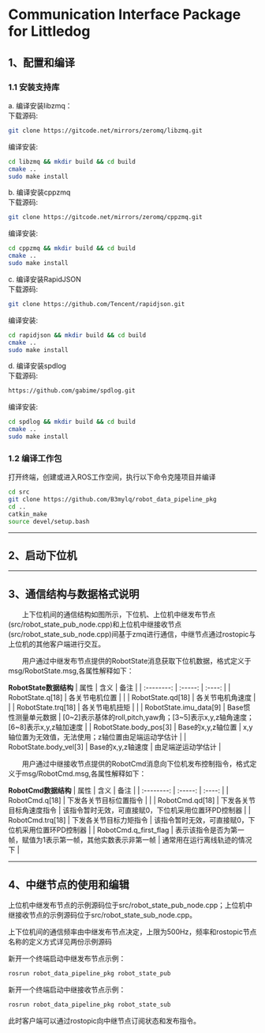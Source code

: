 # Communication Interface Package for Littledog

## 1、配置和编译
### 1.1 安装支持库 
a. 编译安装libzmq：\
下载源码: 
```bash 
git clone https://gitcode.net/mirrors/zeromq/libzmq.git
```
编译安装: 
```bash
cd libzmq && mkdir build && cd build
cmake ..
sudo make install
```
b. 编译安装cppzmq \
下载源码: 
```bash 
git clone https://gitcode.net/mirrors/zeromq/cppzmq.git
```
编译安装: 
```bash
cd cppzmq && mkdir build && cd build
cmake ..
sudo make install
```
c. 编译安装RapidJSON\
下载源码: 
```bash 
git clone https://github.com/Tencent/rapidjson.git
```
编译安装: 
```bash
cd rapidjson && mkdir build && cd build
cmake ..
sudo make install
```
d. 编译安装spdlog\
下载源码: 
```bash 
https://github.com/gabime/spdlog.git
```
编译安装: 
```bash
cd spdlog && mkdir build && cd build
cmake ..
sudo make install
```

### 1.2 编译工作包
打开终端，创建或进入ROS工作空间，执行以下命令克隆项目并编译
```bash
cd src
git clone https://github.com/B3mylq/robot_data_pipeline_pkg
cd ..
catkin_make
source devel/setup.bash
```

---
## 2、启动下位机
---
## 3、通信结构与数据格式说明
&emsp;&emsp;上下位机间的通信结构如图所示，下位机、上位机中继发布节点(src/robot_state_pub_node.cpp)和上位机中继接收节点(src/robot_state_sub_node.cpp)间基于zmq进行通信，中继节点通过rostopic与上位机的其他客户端进行交互。

&emsp;&emsp;用户通过中继发布节点提供的RobotState消息获取下位机数据，格式定义于msg/RobotState.msg,各属性解释如下：

__RobotState数据结构__
| 属性        | 含义   |  备注  |
| :--------:   | :-----:  | :----:  |
| RobotState.q[18]     | 各关节电机位置 |        |
| RobotState.qd[18]     |   各关节电机角速度   |      | 
| RobotState.trq[18]  |    各关节电机扭矩    |    | 
|  RobotState.imu_data[9] |    Base惯性测量单元数据    |  [0~2]表示基体的roll,pitch,yaw角；[3~5]表示x,y,z轴角速度；[6~8]表示x,y,z轴加速度  |
| RobotState.body_pos[3]  |    Base的x,y,z轴位置    |  x,y轴位置为无效值，无法使用；z轴位置由足端运动学估计  |
| RobotState.body_vel[3]  |    Base的x,y,z轴速度    |  由足端逆运动学估计  |

&emsp;&emsp;用户通过中继接收节点提供的RobotCmd消息向下位机发布控制指令，格式定义于msg/RobotCmd.msg,各属性解释如下：

__RobotCmd数据结构__
| 属性        | 含义   |  备注  |
| :--------:   | :-----:  | :----:  |
| RobotCmd.q[18]     | 下发各关节目标位置指令 |        |
| RobotCmd.qd[18]     |   下发各关节目标角速度指令   |   该指令暂时无效，可直接赋0，下位机采用位置环PD控制器   | 
| RobotCmd.trq[18]  |    下发各关节目标力矩指令    |  该指令暂时无效，可直接赋0，下位机采用位置环PD控制器  | 
| RobotCmd.q_first_flag  |   表示该指令是否为第一帧，赋值为1表示第一帧，其他实数表示非第一帧   |  通常用在运行离线轨迹的情况下  | 

---
## 4、中继节点的使用和编辑
上位机中继发布节点的示例源码位于src/robot_state_pub_node.cpp；上位机中继接收节点的示例源码位于src/robot_state_sub_node.cpp。

上下位机间的通信频率由中继发布节点决定，上限为500Hz，频率和rostopic节点名称的定义方式详见两份示例源码

新开一个终端启动中继发布节点示例：
```bash 
rosrun robot_data_pipeline_pkg robot_state_pub
```
新开一个终端启动中继接收节点示例：
```bash 
rosrun robot_data_pipeline_pkg robot_state_sub
```

此时客户端可以通过rostopic向中继节点订阅状态和发布指令。
